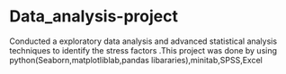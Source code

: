 # Data_analysis-project
Conducted a exploratory data analysis and advanced statistical analysis techniques to identify the stress factors .This project was done by using python(Seaborn,matplotliblab,pandas libararies),minitab,SPSS,Excel
